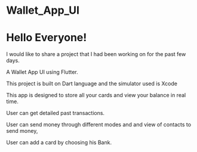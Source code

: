 # Wallet_App_UI

# Hello Everyone!

I would like to share a project that I had been working on for the past few days.

A Wallet App UI using Flutter.

This project is built on Dart language and the simulator used is Xcode

This app is designed to store all your cards and view your balance in real time.

User can get detailed past transactions.

User can send money through different modes and and view of contacts to send money,

User can add a card by choosing his Bank.
